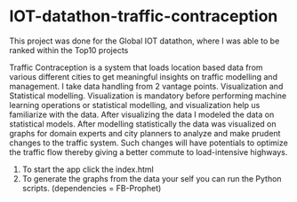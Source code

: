 # IOT-datathon-traffic-contraception

This project was done for the Global IOT datathon, where I was able to be ranked within the Top10 projects


Traffic Contraception is a system that loads location based data from various different cities to get meaningful insights on traffic modelling and management. I take data handling from 2 vantage points. Visualization and Statistical modelling.  Visualization is mandatory before performing machine learning operations or statistical modelling, and visualization help us familiarize with the data. After visualizing the data I modeled the data on statistical models. After modelling statistically the data was visualized on graphs for domain experts and city planners to analyze and make prudent changes to the traffic system. Such changes will have potentials to optimize the traffic flow thereby giving a better commute to load-intensive highways.

1. To start the app click the index.html
2. To generate the graphs from the data your self you can run the Python scripts. (dependencies = FB-Prophet)
